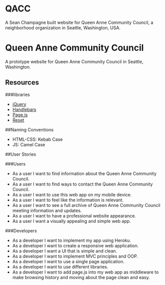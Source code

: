 # QACC
A Sean Champagne built website for Queen Anne Community Council, a neighborhood organization in Seattle, Washington, USA.

# Queen Anne Community Council

A prototype website for Queen Anne Community Council in Seattle, Washington.

## Resources

###libraries

* [jQuery](https://ajax.googleapis.com/ajax/libs/jquery/1.12.4/jquery.min.js)
* [Handlebars](http://handlebarsjs.com/)
* [Page.js](https://visionmedia.github.io/page.js/)
* [Reset](reset.css)

##Naming Conventions

* HTML-CSS: Kebab Case
* JS: Camel Case

##User Stories

###Users

* As a user I want to find information about the Queen Anne Community Council.
* As a user I want to find ways to contact the Queen Anne Community Council.
* As a user I want to use this web app on my mobile device.
* As a user I want to feel like the information is relevant.
* As a user I want to see a full archive of Queen Anne Community Council meeting information and updates.
* As a user I want to have a professional website appearance.
* As a user I want a visually appealing and simple web app.

###Developers

* As a developer I want to implement my app using Heroku.
* As a developer I want to create a responsive web application.
* As a developer I want a UI that is simple and clean.
* As a developer I want to implement MVC principles and OOP.
* As a developer I want to use a single page application.
* As a developer I want to use different libraries.
* As a developer I want to add page.js into my web app as middleware to make browsing history and moving about the page clean and easy.
